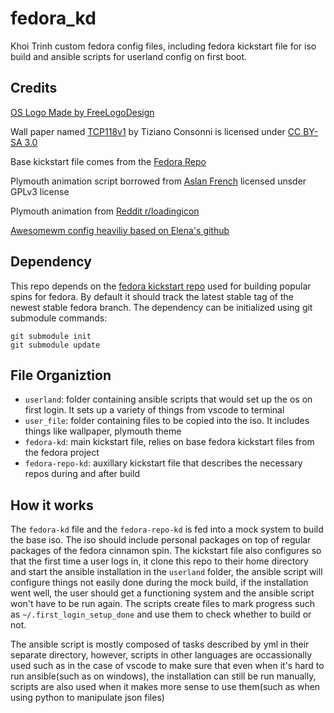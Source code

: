 # fedora_kd

Khoi Trinh custom fedora config files, including fedora kickstart file for iso build and ansible scripts for userland config on first boot.

## Credits

[OS Logo Made by FreeLogoDesign][1]

Wall paper named [TCP118v1][2] by Tiziano Consonni is licensed under [CC BY-SA 3.0][3]

Base kickstart file comes from the [Fedora Repo][4]

Plymouth animation script borrowed from [Aslan French][5] licensed unsder GPLv3 license

Plymouth animation from [Reddit r/loadingicon][6]

[Awesomewm config heaviliy based on Elena's github][7]

## Dependency

This repo depends on the [fedora kickstart repo][4] used for building popular spins for fedora. By default it should track the latest stable tag of the newest stable fedora branch. The dependency can be initialized using git submodule commands:

```shell
git submodule init
git submodule update
```

## File Organiztion

- `userland`: folder containing ansible scripts that would set up the os on first login. It sets up a variety of things from vscode to terminal
- `user_file`: folder containing files to be copied into the iso. It includes things like wallpaper, plymouth theme
- `fedora-kd`: main kickstart file, relies on base fedora kickstart files from the fedora project
- `fedora-repo-kd`: auxillary kickstart file that describes the necessary repos during and after build

## How it works

The `fedora-kd` file and the `fedora-repo-kd` is fed into a mock system to build the base iso. The iso should include personal packages on top of regular packages of the fedora cinnamon spin. The kickstart file also configures so that the first time a user logs in, it clone this repo to their home directory and start the ansible installation in the `userland` folder, the ansible script will configure things not easily done during the mock build, if the installation went well, the user should get a functioning system and the ansible script won't have to be run again. The scripts create files to mark progress such as `~/.first_login_setup_done` and use them to check whether to build or not.

The ansible script is mostly composed of tasks described by yml in their separate directory, however, scripts in other languages are occassionally used such as in the case of vscode to make sure that even when it's hard to run ansible(such as on windows), the installation can still be run manually, scripts are also used when it makes more sense to use them(such as when using python to manipulate json files)

[1]: https://www.freelogodesign.org/
[2]: https://www.ostechnix.com/default-set-wallpapers-ubuntu-16-04-lts
[3]: https://creativecommons.org/licenses/by-sa/3.0/us/
[4]: https://pagure.io/fedora-kickstarts
[5]: https://github.com/jcklpe/Plymouth-Animated-Boot-Screen-Creator
[6]: https://www.reddit.com/r/loadingicon/comments/6hy8cd/when_loading_takes_forever_oc/
[7]: https://github.com/elenapan/dotfiles
